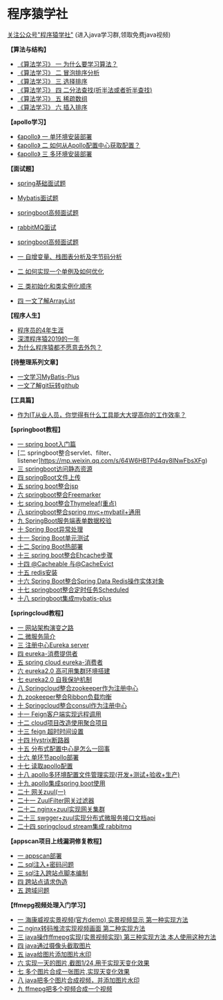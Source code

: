 # 程序猿学社

[关注公众号"程序猿学社"](https://mp.weixin.qq.com/mp/profile_ext?action=home&__biz=MzI1MjEyMjMzNA==#wechat_redirect)
(进入java学习群,领取免费java视频)

**【算法与结构】**
- [《算法学习》 一 为什么要学习算法？](https://mp.weixin.qq.com/s/xV3O-Nb9M5wyKw12hme-7g)
- [《算法学习》 二 冒泡排序分析](https://mp.weixin.qq.com/s/n8io7b_m6BvwDFoywrzgrA)
- [《算法学习》 三 选择排序](https://mp.weixin.qq.com/s/HfC5NTtBhCq9wKf9rx5PpA)
- [《算法学习》 四 二分法查找(折半法或者折半查找)](https://mp.weixin.qq.com/s/PiNeuCEsqHdE9qK8YAP0YQ)
- [《算法学习》 五 稀疏数组](https://mp.weixin.qq.com/s/QWj6-wU66Z6Iej40rxXCcw)
- [《算法学习》 六 插入排序](https://mp.weixin.qq.com/s/m_cWL9rUz-gKLLytXb8Cbw)


**【apollo学习】**
- [《apollo》 一 单环境安装部署](https://mp.weixin.qq.com/s/GPr8_sF96do-_5-t2KDhWw)
- [《apollo》 二 如何从Apollo配置中心获取配置？](https://mp.weixin.qq.com/s/2okbI16Hm36dVV7ob04Lrw)
- [《apollo》 三 多环境安装部署](https://mp.weixin.qq.com/s/GPr8_sF96do-_5-t2KDhWw)


**【面试题】**
- [spring基础面试题](https://mp.weixin.qq.com/s/TaA7jW5AfDSKsTVZ6XVo9A)
- [ Mybatis面试题](https://mp.weixin.qq.com/s/awAw22kH6cIOY3IX035d4A)
- [springboot高频面试题](https://mp.weixin.qq.com/s/8zyEZPTz-pSamh21LLVyiQ)
- [rabbitMQ面试](https://blog.csdn.net/qq_16855077/article/details/103778961)
- [springboot高频面试题](https://mp.weixin.qq.com/s/8zyEZPTz-pSamh21LLVyiQ)


- [一 自增变量、栈图表分析及字节码分析](https://mp.weixin.qq.com/s/z4tXxorLqt2tSnUpt4qeDg)
- [二 如何实现一个单例及如何优化](https://mp.weixin.qq.com/s/ABsGQqNrdSgTajqlcBXIvQ)
- [三 类初始化和类实例化顺序](https://mp.weixin.qq.com/s/LdkSc3wg5J1YuF5-2qRL4g)
- [四 一文了解ArrayList](https://mp.weixin.qq.com/s/6MMyQyB2wUPYbQ8-w2e1aw)


**【程序人生】**
- [程序员的4年生涯](https://mp.weixin.qq.com/s/iBjDj221miYgmnSmZvp8eQ)
- [深漂程序猿2019的一年](https://mp.weixin.qq.com/s/uCcMjC1O0H1dUHZ-y8oyjg)
- [为什么程序猿都不愿意去外包？](https://mp.weixin.qq.com/s/fc86hLuduLO4v8ONqLaZcg)

**【待整理系列文章】**
- [一文学习MyBatis-Plus](https://mp.weixin.qq.com/s/FLU8jxZUjlsCjbipvDcnEA)
- [一文了解git玩转github](https://mp.weixin.qq.com/s/Nj5QoLp-CcGt4UEJDZMUfA)

**【工具篇】**
- [作为IT从业人员，你觉得有什么工具能大大提高你的工作效率？](https://mp.weixin.qq.com/s/QWJaRQtydUOu6-kKai_k3w)


**【springboot教程】**
- [一 spring boot入门篇](https://mp.weixin.qq.com/s/MXIlnbQB9XZQh8vFu0ceQQ)
- [二 springboot整合servlet、filter、listener]https://mp.weixin.qq.com/s/64W6HBTPd4qv8INwFbsXFg)
- [三 springboot访问静态资源](https://blog.csdn.net/qq_16855077/article/details/84876309)
- [四 springBoot文件上传](https://blog.csdn.net/qq_16855077/article/details/84880775)
- [五 spring boot整合jsp](https://blog.csdn.net/qq_16855077/article/details/84883016)
- [六 springboot整合Freemarker](https://blog.csdn.net/qq_16855077/article/details/84940256)
- [七 spring boot整合Thymeleaf(重点)](https://blog.csdn.net/qq_16855077/article/details/84941707)
- [八 springboot整合spring mvc+mybatil+通用](https://blog.csdn.net/qq_16855077/article/details/84957747)
- [九 SpringBoot服务端表单数据校验](https://blog.csdn.net/qq_16855077/article/details/84968919)
- [十 Spring Boot异常处理](https://blog.csdn.net/qq_16855077/article/details/84972810)
- [十一 Spring Boot单元测试](https://blog.csdn.net/qq_16855077/article/details/84973919)
- [十二 Spring Boot热部署](https://blog.csdn.net/qq_16855077/article/details/84974093)
- [十三 spring boot整合Ehcache步骤](https://blog.csdn.net/qq_16855077/article/details/84974214)
- [十四 @Cacheable 与@CacheEvict](https://blog.csdn.net/qq_16855077/article/details/84976991)
- [十五 redis安装](https://blog.csdn.net/qq_16855077/article/details/84983292)
- [十六 Spring Boot整合Spring Data Redis操作实体对象](https://blog.csdn.net/qq_16855077/article/details/85000744)
- [十七 springboot整合定时任务Scheduled](https://blog.csdn.net/qq_16855077/article/details/85007533)
- [十八 springboot集成mybatis-plus](https://blog.csdn.net/qq_16855077/article/details/104151231)


**【springcloud教程】**
- [一 网站架构演变之路](https://blog.csdn.net/qq_16855077/article/details/93618390)
- [二 微服务简介](https://blog.csdn.net/qq_16855077/article/details/90605665)
- [三 注册中心Eureka server](https://blog.csdn.net/qq_16855077/article/details/90752257)
- [四 eureka-消费提供者](https://blog.csdn.net/qq_16855077/article/details/90770291)
- [五 spring cloud eureka-消费者](https://blog.csdn.net/qq_16855077/article/details/95460975)
- [六 eureka2.0 高可用集群环境搭建](https://blog.csdn.net/qq_16855077/article/details/95940638)
- [七 eureka2.0 自我保护机制](https://blog.csdn.net/qq_16855077/article/details/96115348)
- [八 Springcloud整合zookeeper作为注册中心](https://blog.csdn.net/qq_16855077/article/details/96840346)
- [九 zookeeper整合Ribbon负载均衡](https://blog.csdn.net/qq_16855077/article/details/96872207)
- [十 Springcloud整合consul作为注册中心](https://blog.csdn.net/qq_16855077/article/details/96966019)
- [十一 Feign客户端实现远程调用](https://blog.csdn.net/qq_16855077/article/details/96995189)
- [十二 cloud项目改造使用聚合项目](https://blog.csdn.net/qq_16855077/article/details/97249508)
- [十三 feign 超时时间设置](https://blog.csdn.net/qq_16855077/article/details/99288704)
- [十四 Hystrix断路器](https://blog.csdn.net/qq_16855077/article/details/99857355)
- [十五 分布式配置中心是怎么一回事](https://blog.csdn.net/qq_16855077/article/details/101065043)
- [十六 单环节apollo部署](https://blog.csdn.net/qq_16855077/article/details/103183899)
- [十七 读取apollo配置](https://blog.csdn.net/qq_16855077/article/details/103197221)
- [十八 apollo多环境配置文件管理实现(开发+测试+验收+生产)](https://blog.csdn.net/qq_16855077/article/details/103270658)
- [十九 apollo集成spring boot使用](https://blog.csdn.net/qq_16855077/article/details/103260251)
- [二十 网关zuul(一)](https://blog.csdn.net/qq_16855077/article/details/102960033)
- [二十一 ZuulFilter网关过滤器](https://blog.csdn.net/qq_16855077/article/details/102977930)
- [二十二 nginx+zuul实现网关集群](https://blog.csdn.net/qq_16855077/article/details/103087565)
- [二十三 swgger+zuul实现分布式微服务接口文档api](https://blog.csdn.net/qq_16855077/article/details/103147183)
- [二十四 springcloud stream集成 rabbitmq](https://blog.csdn.net/qq_16855077/article/details/103370281)


**【appscan项目上线漏洞修复教程】**
- [一 appscan部署](https://mp.weixin.qq.com/s/t-Ibd4nAnSLecSNPJwijGg)
- [二 sql注入+密码问题](https://blog.csdn.net/qq_16855077/article/details/100131626)
- [三 sql注入跨站点脚本编制](https://blog.csdn.net/qq_16855077/article/details/100156100)
- [四 跨站点请求伪造](https://blog.csdn.net/qq_16855077/article/details/100156176)
- [五 跨域问题](https://blog.csdn.net/qq_16855077/article/details/100156204)



**【ffmepg视频处理入门学习】**
- [一 海康威视实景视频(官方demo) 实景视频显示 第一种实现方法](https://blog.csdn.net/qq_16855077/article/details/89374261)
- [二 nginx转码推流实现视频画面  第二种实现方法](https://blog.csdn.net/qq_16855077/article/details/89839708)
- [三 java操作ffmepg实现(实景视频实现) 第三种实现方法 本人使用这种方法](https://blog.csdn.net/qq_16855077/article/details/90208256)
- [四 java通过摄像头截取图片](https://blog.csdn.net/qq_16855077/article/details/90207118)
- [五 java给图片添加图片水印](https://blog.csdn.net/qq_16855077/article/details/90238575)
- [六 实现一天的图片,截图1/24,用于实现天变化效果](https://blog.csdn.net/qq_16855077/article/details/90378173)
- [七 多个图片合成一张图片,实现天变化效果](https://blog.csdn.net/qq_16855077/article/details/90408532)
- [八 java把多个图片合成视频，并添加图片水印](https://blog.csdn.net/qq_16855077/article/details/90239644)
- [九 ffmepg把多个视频合成一个视频](https://blog.csdn.net/qq_16855077/article/details/90265073)




